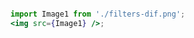 ```jsx { "file": "./DiffClosedCardsPage.jsx" }

```

```jsx noeditor
import Image1 from './filters-dif.png';
<img src={Image1} />;
```

